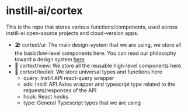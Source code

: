 # instill-ai/cortex

This is the repo that stores various functions/components, used across instill-ai open-source projects and cloud-version apps.

- 🏖️ cortext/ui: The main design-system that we are using, we store all the basic/low-level components here. You can read our philosophy toward a design system [here](/packages/ui/README.md)
- 🗼 cortext/view: We store all the reusable high-level components here.
- 🧰 cortext/toolkit: We store universal types and functions here
  - query: Instill API react-query wrapper
  - sdk: Instill API Axios wrapper and typescript type related to the requests/responses of the API
  - hook: React hooks
  - type: General Typescript types that we are using